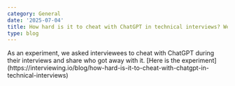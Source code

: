 ```yaml
---
category: General
date: '2025-07-04'
title: How hard is it to cheat with ChatGPT in technical interviews? We ran an experiment.
type: blog
---
```


<p>As an experiment, we asked interviewees to cheat with ChatGPT during their interviews and share who got away with it. [Here is the experiment](https://interviewing.io/blog/how-hard-is-it-to-cheat-with-chatgpt-in-technical-interviews)</p>